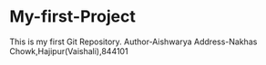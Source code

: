 # My-first-Project
This is my first Git Repository.
Author-Aishwarya
Address-Nakhas Chowk,Hajipur(Vaishali),844101
